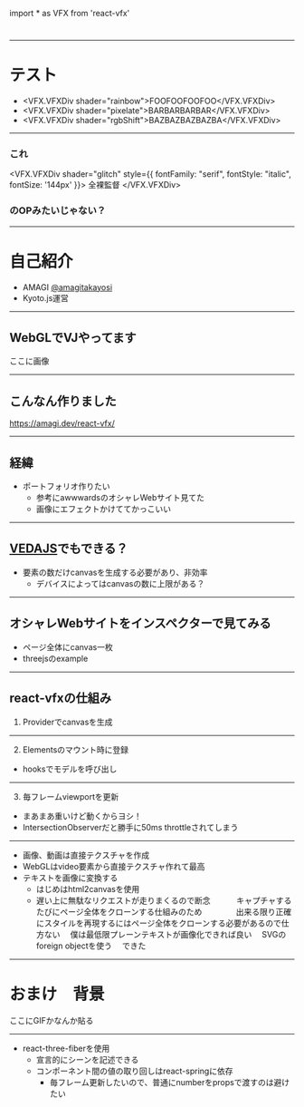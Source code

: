 import * as VFX from 'react-vfx'


<h1>
  <VFX.VFXImg src="./logo.png" alt="REACT-VFX" shader="glitch"/>
</h1>

---

# テスト

- <VFX.VFXDiv shader="rainbow">FOOFOOFOOFOO</VFX.VFXDiv>
- <VFX.VFXDiv shader="pixelate">BARBARBARBAR</VFX.VFXDiv>
- <VFX.VFXDiv shader="rgbShift">BAZBAZBAZBAZBA</VFX.VFXDiv>

---

### これ

<VFX.VFXDiv shader="glitch"
    style={{ fontFamily: "serif", fontStyle: "italic", fontSize: '144px' }}>
    全裸監督
</VFX.VFXDiv>

### のOPみたいじゃない？

---

# 自己紹介

- AMAGI [@amagitakayosi](https://twitter.com/amagitakayosi)
- Kyoto.js運営

<!-- note
This is a speaker note!!
This sentence can be seen when using Presenter Mode.

😍
-->

---

## WebGLでVJやってます

ここに画像

---

## こんなん作りました

https://amagi.dev/react-vfx/

---

## 経緯

- ポートフォリオ作りたい
  - 参考にawwwardsのオシャレWebサイト見てた
  - 画像にエフェクトかけててかっこいい

---

## [VEDAJS](https://github.com/fand/vedajs)でもできる？

- 要素の数だけcanvasを生成する必要があり、非効率
  - デバイスによってはcanvasの数に上限がある？

---

## オシャレWebサイトをインスペクターで見てみる
- ページ全体にcanvas一枚
- threejsのexample

---

## react-vfxの仕組み

1. Providerでcanvasを生成

---

2. Elementsのマウント時に登録
  - hooksでモデルを呼び出し

---

3. 毎フレームviewportを更新
  - まあまあ重いけど動くからヨシ！
  - IntersectionObserverだと勝手に50ms throttleされてしまう

---

- 画像、動画は直接テクスチャを作成
- WebGLはvideo要素から直接テクスチャ作れて最高
- テキストを画像に変換する
  - はじめはhtml2canvasを使用
  - 遅い上に無駄なリクエストが走りまくるので断念
　　　キャプチャするたびにページ全体をクローンする仕組みのため
　　　　出来る限り正確にスタイルを再現するにはページ全体をクローンする必要があるので仕方ない
　僕は最低限プレーンテキストが画像化できれば良い
　SVGのforeign objectを使う
　できた

---

# おまけ　背景

ここにGIFかなんか貼る

---

- react-three-fiberを使用
  - 宣言的にシーンを記述できる
  - コンポーネント間の値の取り回しはreact-springに依存
    - 毎フレーム更新したいので、普通にnumberをpropsで渡すのは避けたい

